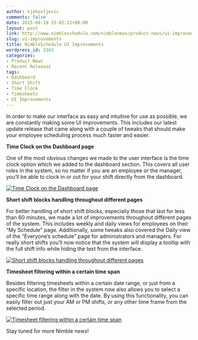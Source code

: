 ```yaml
---
author: kjakovljevic
comments: false
date: 2015-08-19 15:02:21+00:00
layout: post
link: http://www.nimbleschedule.com/nimblenews/product-news/ui-improvements/
slug: ui-improvements
title: NimbleSchedule UI Improvements
wordpress_id: 2161
categories:
- Product News
- Recent Releases
tags:
- Dashboard
- Short Shift
- Time Clock
- Timesheets
- UI Improvements
---
```



In order to make our interface as easy and intuitive for use as possible, we are constantly making some UI improvements. This includes our latest update release that came along with a couple of tweaks that should make your employee scheduling process much faster and easier. 

**Time Clock on the Dashboard page**

One of the most obvious changes we made to the user interface is the time clock option which we added to the dashboard section. This covers all user roles in the system, so no matter if you are an employee or the manager, you’ll be able to clock in or out for your shift directly from the dashboard.

[![Time Clock on the Dashboard page](http://www.nimbleschedule.com/wp-content/uploads/2015/08/Dashboard-Time-Tracking.jpg)](http://www.nimbleschedule.com/wp-content/uploads/2015/08/Dashboard-Time-Tracking.jpg)  
  
  


**Short shift blocks handling throughout different pages**

For better handling of short shift blocks, especially those that last for less than 60 minutes, we made a lot of improvements throughout different pages of the system. This includes weekly and daily views for employees on their “My Schedule” page. Additionally, some tweaks also covered the Daily view of the “Everyone’s schedule” page for administrators and managers. For really short shifts you’ll now notice that the system will display a tooltip with the full shift info while hiding the text from the interface.

[![Short shift blocks handling throughout different pages](http://www.nimbleschedule.com/wp-content/uploads/2015/08/Short-Employee-Shift-Handling-thumb.jpg)](http://www.nimbleschedule.com/wp-content/uploads/2015/08/Short-Employee-Shift-Handling.jpg)  
  
  


**Timesheet filtering within a certain time span**

Besides filtering timesheets within a certain date range, or just from a specific location, the filter in the system now also allows you to select a specific time range along with the date. By using this functionality, you can easily filter out just your AM or PM shifts, or any other time frame from the selected period.

[![Timesheet filtering within a certain time span](http://www.nimbleschedule.com/wp-content/uploads/2015/08/Timesheet-Filtering-thumb.jpg)](http://www.nimbleschedule.com/wp-content/uploads/2015/08/Timesheet-Filtering.jpg)  
  
  


Stay tuned for more Nimble news!

